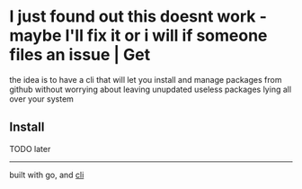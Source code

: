 # I just found out this doesnt work - maybe I'll fix it or i will if someone files an issue | Get
the idea is to have a cli that will let you install and manage packages from github without worrying about leaving unupdated useless packages lying all over your system
## Install
TODO later

---
built with go, and [cli](github.com/urfave/cli/v2)
